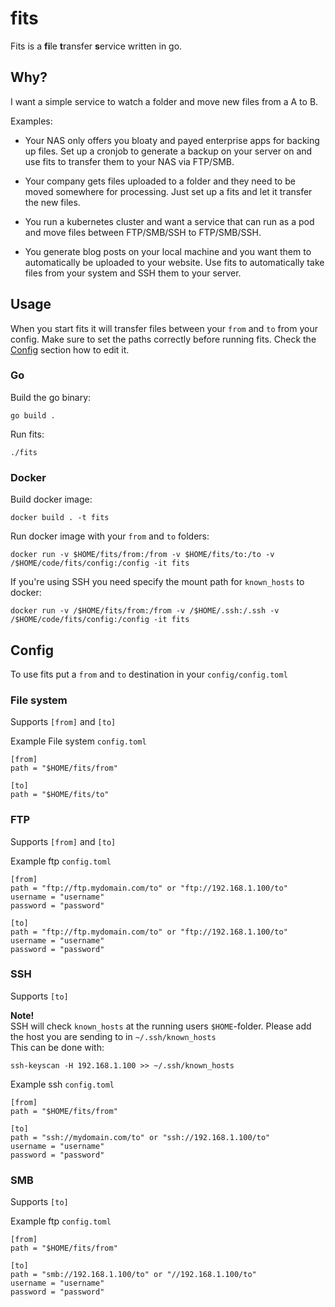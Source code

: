 # fits
Fits is a **fi**le **t**ransfer **s**ervice written in go.

## Why?
I want a simple service to watch a folder and move new files from a A to B.

Examples:
- Your NAS only offers you bloaty and payed enterprise apps for backing up files. Set up a cronjob to generate a backup on your server on and use fits to transfer them to your NAS via FTP/SMB.

- Your company gets files uploaded to a folder and they need to be moved somewhere for processing. Just set up a fits and let it  transfer the new files.

- You run a kubernetes cluster and want a service that can run as a pod and move files between FTP/SMB/SSH to FTP/SMB/SSH.

- You generate blog posts on your local machine and you want them to automatically be uploaded to your website. Use fits to automatically take files from your system and SSH them to your server.

## Usage
When you start fits it will transfer files between your `from` and `to` from your config.
Make sure to set the paths correctly before running fits. Check the [Config](#config) section how to edit it.

### Go
Build the go binary:
```
go build .
```

Run fits:
```
./fits
```

### Docker

Build docker image:
```
docker build . -t fits
```

Run docker image with your `from` and `to` folders:
```
docker run -v $HOME/fits/from:/from -v $HOME/fits/to:/to -v /$HOME/code/fits/config:/config -it fits
```

If you're using SSH you need specify the mount path for `known_hosts` to docker:
```
docker run -v /$HOME/fits/from:/from -v /$HOME/.ssh:/.ssh -v /$HOME/code/fits/config:/config -it fits
```

## Config
To use fits put a `from` and `to` destination in your `config/config.toml`

### File system
Supports `[from]` and `[to]`

Example File system `config.toml`
```
[from]
path = "$HOME/fits/from"

[to]
path = "$HOME/fits/to"
```

### FTP
Supports `[from]` and `[to]`

Example ftp `config.toml`
```
[from]
path = "ftp://ftp.mydomain.com/to" or "ftp://192.168.1.100/to"
username = "username"
password = "password"

[to]
path = "ftp://ftp.mydomain.com/to" or "ftp://192.168.1.100/to"
username = "username"
password = "password"
```

### SSH
Supports `[to]`

**Note!**  
SSH will check `known_hosts` at the running users `$HOME`-folder.
Please add the host you are sending to in `~/.ssh/known_hosts`  
This can be done with:  
```
ssh-keyscan -H 192.168.1.100 >> ~/.ssh/known_hosts
```

Example ssh `config.toml`
```
[from]
path = "$HOME/fits/from"

[to]
path = "ssh://mydomain.com/to" or "ssh://192.168.1.100/to"
username = "username"
password = "password"
```

### SMB
Supports `[to]`

Example ftp `config.toml`
```
[from]
path = "$HOME/fits/from"

[to]
path = "smb://192.168.1.100/to" or "//192.168.1.100/to"
username = "username"
password = "password"
```
